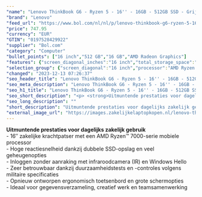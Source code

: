 ```yaml
---
"name": "Lenovo ThinkBook G6 - Ryzen 5 - 16'' - 16GB - 512GB SSD - Grijs - AMD Ryzen™ 5 7530U - 2x 8GB SO-DIMM DDR4-3200 - Integrated AMD Radeon™ Graphics"
"brand": "Lenovo"
"feed_url": "https://www.bol.com/nl/nl/p/lenovo-thinkbook-g6-ryzen-5-16-16gb-512gb-ssd-grijs-amd-ryzen-5-7530u-2x-8gb-so-dimm-ddr4-3200-integrated-amd-radeon-graphics/9300000165672351"
"price": 747.95
"currency": "EUR"
"GTIN": "0197528429922"
"supplier": "Bol.com"
"category": "Computer"
"bullet_points": ["16 inch","512 GB","16 GB","AMD Radeon Graphics"]
"features": {"screen_diagonal_inches":"16 inch","total_storage_space":"512 GB","memory_size":"16 GB","graphics_card":"AMD Radeon Graphics"}
"selection_group": {"screen_diagonal":"16 inch","processor":"AMD Ryzen 5","changed_price_past_3_days":false,"product_family":"ThinkBook"}
"changed": "2023-12-13 07:26:37"
"seo_header_title": "Lenovo ThinkBook G6 - Ryzen 5 - 16'' - 16GB - 512GB SSD - Grijs - AMD Ryzen™ 5 7530U - 2x 8GB SO-DIMM DDR4-3200 - Integrated AMD Radeon™ Graphics"
"seo_meta_description": "Lenovo ThinkBook G6 - Ryzen 5 - 16'' - 16GB - 512GB SSD - Grijs - AMD Ryzen™ 5 7530U - 2x 8GB SO-DIMM DDR4-3200 - Integrated AMD Radeon™ Graphics"
"seo_h1_title": "Lenovo ThinkBook G6 - Ryzen 5 - 16'' - 16GB - 512GB SSD - Grijs - AMD Ryzen™ 5 7530U - 2x 8GB SO-DIMM DDR4-3200 - Integrated AMD Radeon™ Graphics"
"seo_short_description": "<p> <strong>Uitmuntende prestaties voor dagelijks zakelijk gebruik</strong><br />- 16″ zakelijke krachtpatser met een AMD Ryzen™ 7000-serie mobiele processor<br />- Hoge reactiesnelheid dankzij dubbele SSD-opslag en veel geheugenopties<br />- Inloggen zonder aanraking met infraroodcamera (IR) en Windows Hello<br />- Zeer betrouwbaar dankzij duurzaamheidstests en -controles volgens militaire specificaties<br />- Opnieuw ontworpen ergonomisch toetsenbord en grote schermopties<br />- Ideaal voor gegevensverzameling, creatief werk en teamsamenwerking </p>."
"seo_long_description": ""
"short_description": "Uitmuntende prestaties voor dagelijks zakelijk gebruik - 16″ zakelijke krachtpatser met een AMD Ryzen™ 7000-serie mobiele processor - Hoge reactiesnelheid dankzij dubbele SSD-opslag en veel geheugenopties - Inloggen zonder aanraking met infraroodcamera (IR) en Windows Hello - Zeer betrouwbaar dankzij duurzaamheidstests en -controles volgens militaire specificaties - Opnieuw ontworpen ergonomisch toetsenbord en grote schermopties - Ideaal voor gegevensverzameling, creatief werk en teamsamenwerking"
"external_image_url": "https://images.zakelijkelaptopkopen.nl/lenovo-thinkbook-g6-ryzen-5-16-16gb-512gb-ssd-grijs-amd-ryzen-5-7530u-2x-8gb-so-dimm-ddr4-3200-integrated-amd-radeon-graphics.webp"
---
```


<p> <strong>Uitmuntende prestaties voor dagelijks zakelijk gebruik</strong><br />- 16″ zakelijke krachtpatser met een AMD Ryzen™ 7000-serie mobiele processor<br />- Hoge reactiesnelheid dankzij dubbele SSD-opslag en veel geheugenopties<br />- Inloggen zonder aanraking met infraroodcamera (IR) en Windows Hello<br />- Zeer betrouwbaar dankzij duurzaamheidstests en -controles volgens militaire specificaties<br />- Opnieuw ontworpen ergonomisch toetsenbord en grote schermopties<br />- Ideaal voor gegevensverzameling, creatief werk en teamsamenwerking </p>